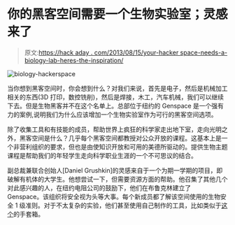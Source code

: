 # 你的黑客空间需要一个生物实验室；灵感来了

> 原文:[https://hack aday . com/2013/08/15/your-hacker space-needs-a-biology-lab-heres-the-inspiration/](https://hackaday.com/2013/08/15/your-hackerspace-needs-a-biology-lab-heres-the-inspiration/)

![biology-hackerspace](../Images/c8141c92cd3fba2ba112aa5732cd0181.png)

当你想到黑客空间时，你会想到什么？对我们来说，首先是电子，然后是机械加工相关的东西(3D 打印，数控铣削)，然后是焊接，木工，汽车机械，我们可以继续下去。但是生物黑客并不在这个名单上。总部位于纽约的 Genspace 是一个强有力的案例,说明我们为什么应该增加一个生物实验室作为可行的黑客空间选项。

除了收集工具和有技能的成员，帮助世界上疯狂的科学家走出地下室，走向光明之外，黑客空间是什么？几乎每个黑客空间都教授对公众开放的课程。这基本上是一个非营利组织的要求，但也是由使知识开放和可用的美德所驱动的。提供生物主题课程是帮助我们的年轻学生走向科学职业生涯的一个不可思议的结合。

副总裁兼联合创始人[Daniel Grushkin]的灵感来自于一个为期一学期的项目，即破解有机体的大学生。他想尝试一下，但需要资源方面的帮助。他召集了其他几个对此感兴趣的人，在纽约电阻公司的鼓励下，他们在布鲁克林建立了 Genspace。该组织将安全视为头等大事。每个新成员都了解该空间使用的生物安全 1 级准则。对于不太复杂的实验，他们甚至使用自己制作的工具，比如类似于[这个](http://hackaday.com/2013/07/27/make-your-own-fume-extracting-glove-box/)的手套箱。